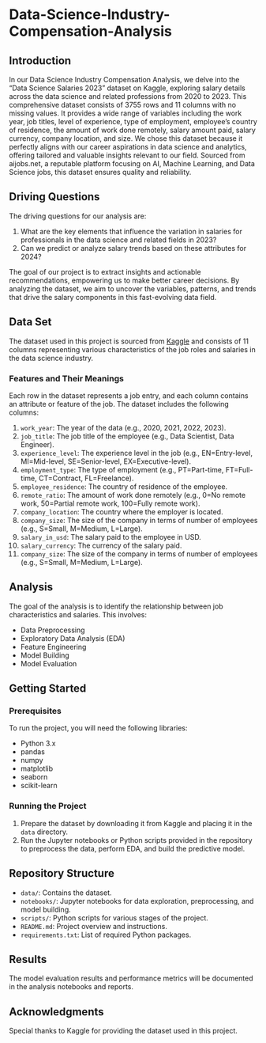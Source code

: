# Data-Science-Industry-Compensation-Analysis

## Introduction

In our Data Science Industry Compensation Analysis, we delve into the “Data Science Salaries 2023” dataset on Kaggle, exploring salary details across the data science and related professions from 2020 to 2023. This comprehensive dataset consists of 3755 rows and 11 columns with no missing values. It provides a wide range of variables including the work year, job titles, level of experience, type of employment, employee’s country of residence, the amount of work done remotely, salary amount paid, salary currency, company location, and size. We chose this dataset because it perfectly aligns with our career aspirations in data science and analytics, offering tailored and valuable insights relevant to our field. Sourced from aijobs.net, a reputable platform focusing on AI, Machine Learning, and Data Science jobs, this dataset ensures quality and reliability.

## Driving Questions

The driving questions for our analysis are:
1. What are the key elements that influence the variation in salaries for professionals in the data science and related fields in 2023?
2. Can we predict or analyze salary trends based on these attributes for 2024?

The goal of our project is to extract insights and actionable recommendations, empowering us to make better career decisions. By analyzing the dataset, we aim to uncover the variables, patterns, and trends that drive the salary components in this fast-evolving data field.

## Data Set

The dataset used in this project is sourced from [Kaggle](https://www.kaggle.com/datasets/ruchi798/data-science-job-salaries) and consists of 11 columns representing various characteristics of the job roles and salaries in the data science industry.

### Features and Their Meanings

Each row in the dataset represents a job entry, and each column contains an attribute or feature of the job. The dataset includes the following columns:

1. `work_year`: The year of the data (e.g., 2020, 2021, 2022, 2023).
2. `job_title`: The job title of the employee (e.g., Data Scientist, Data Engineer).
3. `experience_level`: The experience level in the job (e.g., EN=Entry-level, MI=Mid-level, SE=Senior-level, EX=Executive-level).
4. `employment_type`: The type of employment (e.g., PT=Part-time, FT=Full-time, CT=Contract, FL=Freelance).
5. `employee_residence`: The country of residence of the employee.
6. `remote_ratio`: The amount of work done remotely (e.g., 0=No remote work, 50=Partial remote work, 100=Fully remote work).
7. `company_location`: The country where the employer is located.
8. `company_size`: The size of the company in terms of number of employees (e.g., S=Small, M=Medium, L=Large).
9. `salary_in_usd`: The salary paid to the employee in USD.
10. `salary_currency`: The currency of the salary paid.
11. `company_size`: The size of the company in terms of number of employees (e.g., S=Small, M=Medium, L=Large).

## Analysis

The goal of the analysis is to identify the relationship between job characteristics and salaries. This involves:
- Data Preprocessing
- Exploratory Data Analysis (EDA)
- Feature Engineering
- Model Building
- Model Evaluation

## Getting Started

### Prerequisites

To run the project, you will need the following libraries:
- Python 3.x
- pandas
- numpy
- matplotlib
- seaborn
- scikit-learn

### Running the Project

1. Prepare the dataset by downloading it from Kaggle and placing it in the `data` directory.
2. Run the Jupyter notebooks or Python scripts provided in the repository to preprocess the data, perform EDA, and build the predictive model.

## Repository Structure

- `data/`: Contains the dataset.
- `notebooks/`: Jupyter notebooks for data exploration, preprocessing, and model building.
- `scripts/`: Python scripts for various stages of the project.
- `README.md`: Project overview and instructions.
- `requirements.txt`: List of required Python packages.

## Results

The model evaluation results and performance metrics will be documented in the analysis notebooks and reports.

## Acknowledgments

Special thanks to Kaggle for providing the dataset used in this project.

